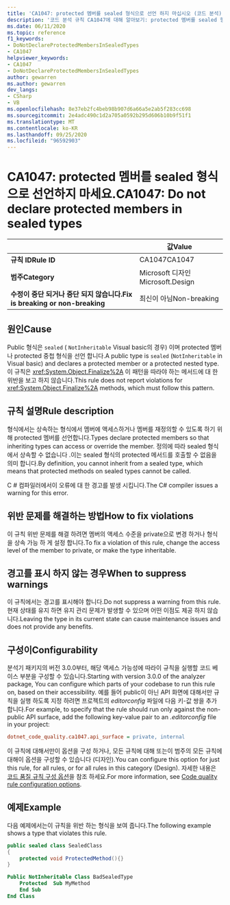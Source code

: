 ```yaml
---
title: 'CA1047: protected 멤버를 sealed 형식으로 선언 하지 마십시오 (코드 분석).'
description: '코드 분석 규칙 CA1047에 대해 알아보기: protected 멤버를 sealed 형식으로 선언 하지 마세요.'
ms.date: 06/11/2020
ms.topic: reference
f1_keywords:
- DoNotDeclareProtectedMembersInSealedTypes
- CA1047
helpviewer_keywords:
- CA1047
- DoNotDeclareProtectedMembersInSealedTypes
author: gewarren
ms.author: gewarren
dev_langs:
- CSharp
- VB
ms.openlocfilehash: 8e37eb2fc4beb98b907d6a66a5e2ab5f283cc698
ms.sourcegitcommit: 2e4adc490c1d2a705a0592b295d606b10b9f51f1
ms.translationtype: MT
ms.contentlocale: ko-KR
ms.lasthandoff: 09/25/2020
ms.locfileid: "96592903"
---
```

# <a name="ca1047-do-not-declare-protected-members-in-sealed-types"></a><span data-ttu-id="dc25b-103">CA1047: protected 멤버를 sealed 형식으로 선언하지 마세요.</span><span class="sxs-lookup"><span data-stu-id="dc25b-103">CA1047: Do not declare protected members in sealed types</span></span>

| | <span data-ttu-id="dc25b-104">값</span><span class="sxs-lookup"><span data-stu-id="dc25b-104">Value</span></span> |
|-|-|
| <span data-ttu-id="dc25b-105">**규칙 ID**</span><span class="sxs-lookup"><span data-stu-id="dc25b-105">**Rule ID**</span></span> |<span data-ttu-id="dc25b-106">CA1047</span><span class="sxs-lookup"><span data-stu-id="dc25b-106">CA1047</span></span>|
| <span data-ttu-id="dc25b-107">**범주**</span><span class="sxs-lookup"><span data-stu-id="dc25b-107">**Category**</span></span> |<span data-ttu-id="dc25b-108">Microsoft 디자인</span><span class="sxs-lookup"><span data-stu-id="dc25b-108">Microsoft.Design</span></span>|
| <span data-ttu-id="dc25b-109">**수정이 중단 되거나 중단 되지 않습니다.**</span><span class="sxs-lookup"><span data-stu-id="dc25b-109">**Fix is breaking or non-breaking**</span></span> |<span data-ttu-id="dc25b-110">최신이 아님</span><span class="sxs-lookup"><span data-stu-id="dc25b-110">Non-breaking</span></span>|

## <a name="cause"></a><span data-ttu-id="dc25b-111">원인</span><span class="sxs-lookup"><span data-stu-id="dc25b-111">Cause</span></span>

<span data-ttu-id="dc25b-112">Public 형식은 `sealed` ( `NotInheritable` Visual basic의 경우) 이며 protected 멤버나 protected 중첩 형식을 선언 합니다.</span><span class="sxs-lookup"><span data-stu-id="dc25b-112">A public type is `sealed` (`NotInheritable` in Visual basic) and declares a protected member or a protected nested type.</span></span> <span data-ttu-id="dc25b-113">이 규칙은 <xref:System.Object.Finalize%2A> 이 패턴을 따라야 하는 메서드에 대 한 위반을 보고 하지 않습니다.</span><span class="sxs-lookup"><span data-stu-id="dc25b-113">This rule does not report violations for <xref:System.Object.Finalize%2A> methods, which must follow this pattern.</span></span>

## <a name="rule-description"></a><span data-ttu-id="dc25b-114">규칙 설명</span><span class="sxs-lookup"><span data-stu-id="dc25b-114">Rule description</span></span>

<span data-ttu-id="dc25b-115">형식에서는 상속하는 형식에서 멤버에 액세스하거나 멤버를 재정의할 수 있도록 하기 위해 protected 멤버를 선언합니다.</span><span class="sxs-lookup"><span data-stu-id="dc25b-115">Types declare protected members so that inheriting types can access or override the member.</span></span> <span data-ttu-id="dc25b-116">정의에 따라 sealed 형식에서 상속할 수 없습니다 .이는 sealed 형식의 protected 메서드를 호출할 수 없음을 의미 합니다.</span><span class="sxs-lookup"><span data-stu-id="dc25b-116">By definition, you cannot inherit from a sealed type, which means that protected methods on sealed types cannot be called.</span></span>

<span data-ttu-id="dc25b-117">C # 컴파일러에서이 오류에 대 한 경고를 발생 시킵니다.</span><span class="sxs-lookup"><span data-stu-id="dc25b-117">The C# compiler issues a warning for this error.</span></span>

## <a name="how-to-fix-violations"></a><span data-ttu-id="dc25b-118">위반 문제를 해결하는 방법</span><span class="sxs-lookup"><span data-stu-id="dc25b-118">How to fix violations</span></span>

<span data-ttu-id="dc25b-119">이 규칙 위반 문제를 해결 하려면 멤버의 액세스 수준을 private으로 변경 하거나 형식을 상속 가능 하 게 설정 합니다.</span><span class="sxs-lookup"><span data-stu-id="dc25b-119">To fix a violation of this rule, change the access level of the member to private, or make the type inheritable.</span></span>

## <a name="when-to-suppress-warnings"></a><span data-ttu-id="dc25b-120">경고를 표시 하지 않는 경우</span><span class="sxs-lookup"><span data-stu-id="dc25b-120">When to suppress warnings</span></span>

<span data-ttu-id="dc25b-121">이 규칙에서는 경고를 표시해야 합니다.</span><span class="sxs-lookup"><span data-stu-id="dc25b-121">Do not suppress a warning from this rule.</span></span> <span data-ttu-id="dc25b-122">현재 상태를 유지 하면 유지 관리 문제가 발생할 수 있으며 어떤 이점도 제공 하지 않습니다.</span><span class="sxs-lookup"><span data-stu-id="dc25b-122">Leaving the type in its current state can cause maintenance issues and does not provide any benefits.</span></span>

## <a name="configurability"></a><span data-ttu-id="dc25b-123">구성이</span><span class="sxs-lookup"><span data-stu-id="dc25b-123">Configurability</span></span>

<span data-ttu-id="dc25b-124">분석기 패키지의 버전 3.0.0부터, 해당 액세스 가능성에 따라이 규칙을 실행할 코드 베이스 부분을 구성할 수 있습니다.</span><span class="sxs-lookup"><span data-stu-id="dc25b-124">Starting with version 3.0.0 of the analyzer package, You can configure which parts of your codebase to run this rule on, based on their accessibility.</span></span> <span data-ttu-id="dc25b-125">예를 들어 public이 아닌 API 화면에 대해서만 규칙을 실행 하도록 지정 하려면 프로젝트의 *editorconfig* 파일에 다음 키-값 쌍을 추가 합니다.</span><span class="sxs-lookup"><span data-stu-id="dc25b-125">For example, to specify that the rule should run only against the non-public API surface, add the following key-value pair to an *.editorconfig* file in your project:</span></span>

```ini
dotnet_code_quality.ca1047.api_surface = private, internal
```

<span data-ttu-id="dc25b-126">이 규칙에 대해서만이 옵션을 구성 하거나, 모든 규칙에 대해 또는이 범주의 모든 규칙에 대해이 옵션을 구성할 수 있습니다 (디자인).</span><span class="sxs-lookup"><span data-stu-id="dc25b-126">You can configure this option for just this rule, for all rules, or for all rules in this category (Design).</span></span> <span data-ttu-id="dc25b-127">자세한 내용은 [코드 품질 규칙 구성 옵션](../code-quality-rule-options.md)을 참조 하세요.</span><span class="sxs-lookup"><span data-stu-id="dc25b-127">For more information, see [Code quality rule configuration options](../code-quality-rule-options.md).</span></span>

## <a name="example"></a><span data-ttu-id="dc25b-128">예제</span><span class="sxs-lookup"><span data-stu-id="dc25b-128">Example</span></span>

<span data-ttu-id="dc25b-129">다음 예제에서는이 규칙을 위반 하는 형식을 보여 줍니다.</span><span class="sxs-lookup"><span data-stu-id="dc25b-129">The following example shows a type that violates this rule.</span></span>

```csharp
public sealed class SealedClass
{
    protected void ProtectedMethod(){}
}
```

```vb
Public NotInheritable Class BadSealedType
    Protected  Sub MyMethod
    End Sub
End Class
```
